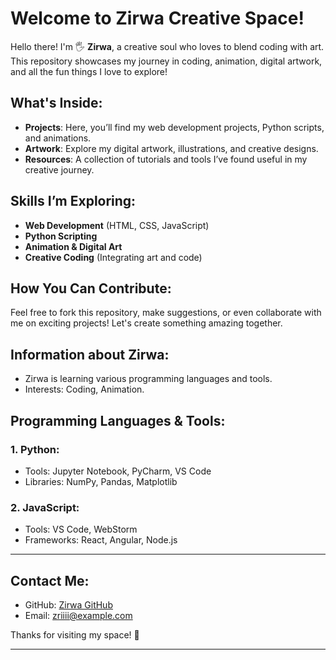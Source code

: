 
# Welcome to **Zirwa Creative Space**!

Hello there! I'm 🖐 **Zirwa**, a creative soul who loves to blend coding with art. This repository showcases my journey in coding, animation, digital artwork, and all the fun things I love to explore!

## What's Inside:

- **Projects**: Here, you’ll find my web development projects, Python scripts, and animations.
- **Artwork**: Explore my digital artwork, illustrations, and creative designs.
- **Resources**: A collection of tutorials and tools I’ve found useful in my creative journey.

## Skills I’m Exploring:

- **Web Development** (HTML, CSS, JavaScript)
- **Python Scripting**
- **Animation & Digital Art**
- **Creative Coding** (Integrating art and code)


## How You Can Contribute:

Feel free to fork this repository, make suggestions, or even collaborate with me on exciting projects! Let's create something amazing together.


## Information about Zirwa:
- Zirwa is learning various programming languages and tools.
- Interests: Coding, Animation.

## Programming Languages & Tools:
### 1. Python:
- Tools: Jupyter Notebook, PyCharm, VS Code
- Libraries: NumPy, Pandas, Matplotlib

### 2. JavaScript:
- Tools: VS Code, WebStorm
- Frameworks: React, Angular, Node.js
---

## Contact Me:

- GitHub: [Zirwa GitHub](https://github.com/Zirwa)
- Email: zriiii@example.com


Thanks for visiting my space! 🌟

---
